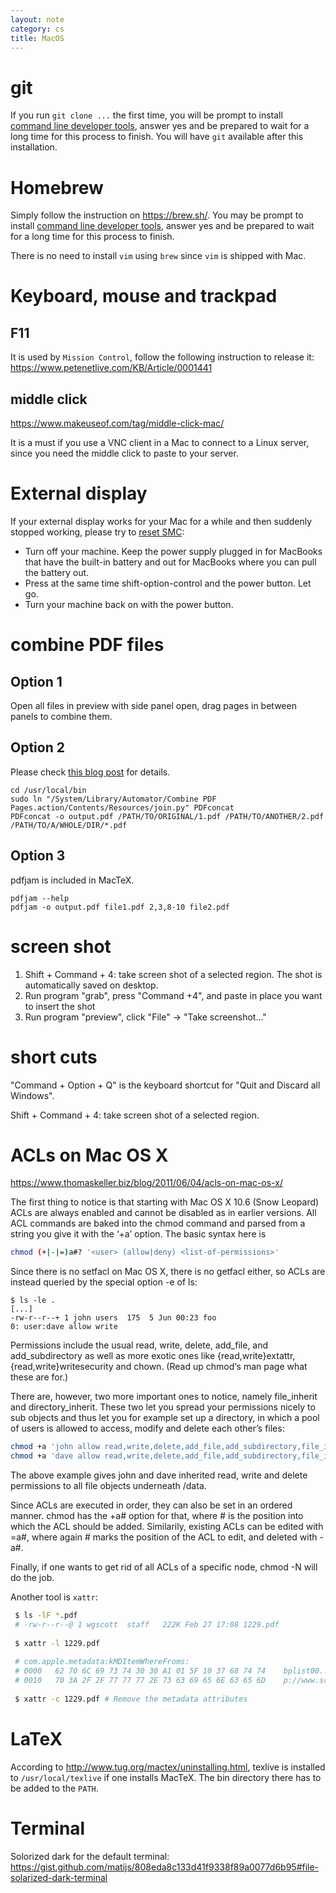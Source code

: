 ```yaml
---
layout: note
category: cs
title: MacOS
---
```


# git

If you run `git clone ...` the first time, you will be prompt to install [command line developer tools](https://osxdaily.com/2014/02/12/install-command-line-tools-mac-os-x/), answer yes and be prepared to wait for a long time for this process to finish. You will have `git` available after this installation.

# Homebrew

Simply follow the instruction on <https://brew.sh/>. You may be prompt to install [command line developer tools](https://osxdaily.com/2014/02/12/install-command-line-tools-mac-os-x/), answer yes and be prepared to wait for a long time for this process to finish.

There is no need to install `vim` using `brew` since `vim` is shipped with Mac.

# Keyboard, mouse and trackpad
## F11
It is used by `Mission Control`, follow the following instruction to release it:
<https://www.petenetlive.com/KB/Article/0001441>

## middle click

<https://www.makeuseof.com/tag/middle-click-mac/>

It is a must if you use a VNC client in a Mac to connect to a Linux server, since you need the middle click to paste to your server.

# External display

If your external display works for your Mac for a while and then suddenly stopped working, please try to [reset SMC](https://thenextweb.com/lifehacks/2017/06/14/how-when-why-to-reset-the-pram-smc-on-your-mac/):

- Turn off your machine. Keep the power supply plugged in for MacBooks that have the built-in battery and out for MacBooks where you can pull the battery out.
- Press at the same time shift-option-control and the power button. Let go.
- Turn your machine back on with the power button.

# combine PDF files

## Option 1

Open all files in preview with side panel open, drag pages in between panels to combine them.

## Option 2

Please check [this blog post][pdfcon] for details.

~~~
cd /usr/local/bin
sudo ln "/System/Library/Automator/Combine PDF Pages.action/Contents/Resources/join.py" PDFconcat
PDFconcat -o output.pdf /PATH/TO/ORIGINAL/1.pdf /PATH/TO/ANOTHER/2.pdf /PATH/TO/A/WHOLE/DIR/*.pdf
~~~

[pdfcon]: http://gotofritz.net/blog/howto/joining-pdf-files-in-os-x-from-the-command-line/

## Option 3

pdfjam is included in MacTeX. 

~~~
pdfjam --help
pdfjam -o output.pdf file1.pdf 2,3,8-10 file2.pdf
~~~

# screen shot

1. Shift + Command + 4: take screen shot of a selected region. The shot is automatically saved on desktop.
2. Run program "grab", press "Command +4", and paste in place you want to insert the shot
3. Run program "preview", click "File" -> "Take screenshot..."

# short cuts

"Command + Option + Q" is the keyboard shortcut for "Quit and Discard all Windows".

Shift + Command + 4: take screen shot of a selected region.

# ACLs on Mac OS X

<https://www.thomaskeller.biz/blog/2011/06/04/acls-on-mac-os-x/>

The first thing to notice is that starting with Mac OS X 10.6 (Snow Leopard) ACLs are always enabled and cannot be disabled as in earlier versions. All ACL commands are baked into the chmod command and parsed from a string you give it with the ‘+a’ option. The basic syntax here is

~~~sh
chmod (+|-|=)a#? '<user> (allow|deny) <list-of-permissions>'
~~~

Since there is no setfacl on Mac OS X, there is no getfacl either, so ACLs are instead queried by the special option -e of ls:

~~~
$ ls -le .
[...]
-rw-r--r--+ 1 john users  175  5 Jun 00:23 foo
0: user:dave allow write
~~~

Permissions include the usual read, write, delete, add_file, and add_subdirectory as well as more exotic ones like {read,write}extattr, {read,write}writesecurity and chown. (Read up chmod‘s man page what these are for.)

There are, however, two more important ones to notice, namely file_inherit and directory_inherit. These two let you spread your permissions nicely to sub objects and thus let you for example set up a directory, in which a pool of users is allowed to access, modify and delete each other’s files:

~~~sh
chmod +a 'john allow read,write,delete,add_file,add_subdirectory,file_inherit,directory_inherit' /data
chmod +a 'dave allow read,write,delete,add_file,add_subdirectory,file_inherit,directory_inherit' /data
~~~

The above example gives john and dave inherited read, write and delete permissions to all file objects underneath /data.

Since ACLs are executed in order, they can also be set in an ordered manner. chmod has the +a# option for that, where # is the position into which the ACL should be added. Similarily, existing ACLs can be edited with =a#, where again # marks the position of the ACL to edit, and deleted with -a#.

Finally, if one wants to get rid of all ACLs of a specific node, chmod -N <path> will do the job.

Another tool is `xattr`:

~~~sh
 $ ls -lF *.pdf
 # -rw-r--r--@ 1 wgscott  staff   222K Feb 27 17:08 1229.pdf
 
 $ xattr -l 1229.pdf
 
 # com.apple.metadata:kMDItemWhereFroms:
 # 0000   62 70 6C 69 73 74 30 30 A1 01 5F 10 37 68 74 74    bplist00.._.7htt
 # 0010   70 3A 2F 2F 77 77 77 2E 73 63 69 65 6E 63 65 6D    p://www.sciencem
 
 $ xattr -c 1229.pdf # Remove the metadata attributes
~~~

# LaTeX

According to <http://www.tug.org/mactex/uninstalling.html>, texlive is installed to `/usr/local/texlive` if one installs MacTeX. The bin directory there has to be added to the `PATH`.

# Terminal

Solorized dark for the default terminal: <https://gist.github.com/matijs/808eda8c133d41f9338f89a0077d6b95#file-solarized-dark-terminal>
